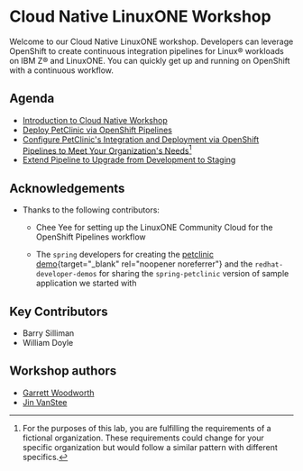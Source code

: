 # Cloud Native LinuxONE Workshop 

Welcome to our Cloud Native LinuxONE workshop. Developers can leverage OpenShift to create continuous integration pipelines for Linux® workloads on IBM Z® and LinuxONE. You can quickly get up and running on OpenShift with a continuous workflow.

## Agenda
* [Introduction to Cloud Native Workshop](introduction.md)
* [Deploy PetClinic via OpenShift Pipelines](build-and-deploy/build_overview.md)
* [Configure PetClinic's Integration and Deployment via OpenShift Pipelines to Meet Your Organization's Needs](full-dev-pipeline/configure_overview.md)[^1]
* [Extend Pipeline to Upgrade from Development to Staging](application-promotion/promote_overview.md)

[^1]: For the purposes of this lab, you are fulfilling the requirements of a fictional organization. These requirements could change for your specific organization but would follow a similar pattern with different specifics.

## Acknowledgements
* Thanks to the following contributors:

    - Chee Yee for setting up the LinuxONE Community Cloud for the OpenShift Pipelines workflow

    - The `spring` developers for creating the [petclinic demo](https://projects.spring.io/spring-petclinic/){target="_blank" rel="noopener noreferrer"} and the `redhat-developer-demos` for sharing the `spring-petclinic` version of sample application we started with

## Key Contributors
* Barry Silliman
* William Doyle

## Workshop authors
* [Garrett Woodworth](mailto:garrett.lee.woodworth@ibm.com)
* [Jin VanStee](mailto:jinxiong@us.ibm.com)